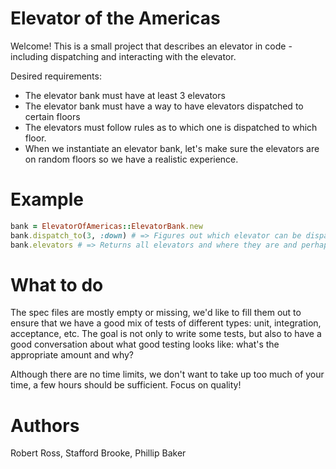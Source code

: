 # Elevator of the Americas

Welcome! This is a small project that describes an elevator in code - including dispatching and interacting with the elevator.

Desired requirements:

  * The elevator bank must have at least 3 elevators
  * The elevator bank must have a way to have elevators dispatched to certain floors
  * The elevators must follow rules as to which one is dispatched to which floor.
  * When we instantiate an elevator bank, let's make sure the elevators are on random floors so we have a realistic experience.

# Example

```ruby
bank = ElevatorOfAmericas::ElevatorBank.new
bank.dispatch_to(3, :down) # => Figures out which elevator can be dispatched to the elevator and sends it there for a certain direction
bank.elevators # => Returns all elevators and where they are and perhaps state (idle, moving_up, moving_down)
```

# What to do

The spec files are mostly empty or missing, we'd like to fill them out to ensure that we have a good mix of tests of different types: unit, integration, acceptance, etc. The goal is not only to write some tests, but also to have a good conversation about what good testing looks like: what's the appropriate amount and why?

Although there are no time limits, we don't want to take up too much of your time, a few hours should be sufficient. Focus on quality!

# Authors

Robert Ross, Stafford Brooke, Phillip Baker
